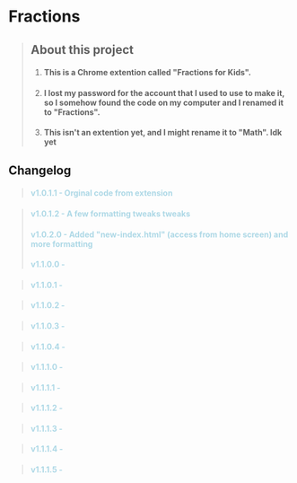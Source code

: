 # Fractions

> ## About this project
>
> 1. #### This is a Chrome extention called "Fractions for Kids".
>
> 2. #### I lost my password for the account that I used to use to make it, so I somehow found the code on my computer and I renamed it to "Fractions".
>
> 3. #### This isn't an extention yet, and I might rename it to "Math". Idk yet

## Changelog
> #### <span style="color:lightblue" font-family="balsamiq sans">v1.0.1.1 \- Orginal code from extension</span>

> #### <span style="color:lightblue">v1.0.1.2 \- A few formatting tweaks tweaks</span>
> #### <span style="color:lightblue">v1.0.2.0 \- Added "new-index.html" (access from home screen) and more formatting</span>
> #### <span style="color:lightblue">v1.1.0.0 \- </span>

> #### <span style="color:lightblue">v1.1.0.1 \- </span>

> #### <span style="color:lightblue">v1.1.0.2 \- </span>

> #### <span style="color:lightblue">v1.1.0.3 \- </span>

> #### <span style="color:lightblue">v1.1.0.4 \- </span>

> #### <span style="color:lightblue">v1.1.1.0 \- </span>

> #### <span style="color:lightblue">v1.1.1.1 \- </span>

> #### <span style="color:lightblue">v1.1.1.2 \- </span>

> #### <span style="color:lightblue">v1.1.1.3 \- </span>

> #### <span style="color:lightblue">v1.1.1.4 \- </span>

> #### <span style="color:lightblue">v1.1.1.5 \- </span>